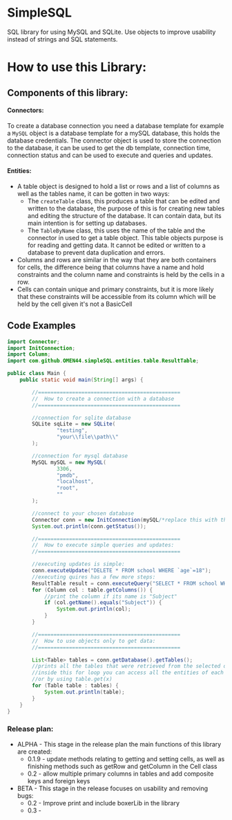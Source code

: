 # SimpleSQL
SQL library for using MySQL and SQLite. Use objects to improve usability instead of strings and SQL statements.
# How to use this Library:
## Components of this library:
#### Connectors:
To create a database connection you need a database template for example a `MySQL` object is a database 
template for a mySQL database, this holds the database credentials. The connector object is used to store the 
connection to the database, it can be used to get the db template, connection time, connection status and can be 
used to execute and queries and updates.<br>
#### Entities:
 - A table object is designed to hold a list or rows and a list of columns as well as the tables name, it can be gotten in 
   two ways: <br>
   - The `createTable` class, this produces a table that can be edited and written to the database, the purpose of this
     is for creating new tables and editing the structure of the database. It can contain data, but its main intention is for 
     setting up databases.<br>
   - The `TableByName` class, this uses the name of the table and the connector in used to get a table object. This table 
     objects purpose is for reading and getting data. It cannot be edited or written to a database to prevent data 
     duplication and errors.
 - Columns and rows are similar in the way that they are both containers for cells, the 
   difference being that columns have a name and hold constraints and the column name and constraints is held by the 
   cells in a row.
 - Cells can contain unique and primary constraints, but it is more likely that these constraints will be accessible from 
   its column which will be held by the cell given it's not a BasicCell

## Code Examples

```java
import Connector;
import InitConnection;
import Column;
import com.github.OMEN44.simpleSQL.entities.table.ResultTable;

public class Main {
    public static void main(String[] args) {

        //==============================================
        //  How to create a connection with a database      
        //==============================================

        //connection for sqlite database
        SQLite sqLite = new SQLite(
                "testing",
                "your\\file\\path\\"
        );

        //connection for mysql database
        MySQL mySQL = new MySQL(
                3306,
                "pmdb",
                "localhost",
                "root",
                ""
        );

        //connect to your chosen database
        Connector conn = new InitConnection(mySQL/*replace this with the db profile you want*/);
        System.out.println(conn.getStatus());

        //==============================================
        //  How to execute simple queries and updates:      
        //==============================================

        //executing updates is simple:
        conn.executeUpdate("DELETE * FROM school WHERE `age`=18");
        //executing quires has a few more steps:
        ResultTable result = conn.executeQuery("SELECT * FROM school WHERE name=?", "james");
        for (Column col : table.getColumns()) {
            //print the column if its name is "Subject"
            if (col.getName().equals("Subject")) {
                System.out.println(col);
            }
        }

        //==============================================
        //  How to use objects only to get data:      
        //==============================================

        List<Table> tables = conn.getDatabase().getTables();
        //prints all the tables that were retrieved from the selected db
        //inside this for loop you can access all the entities of each table 
        //or by using table.get(x)
        for (Table table : tables) {
            System.out.println(table);
        }
    }
}
```

### Release plan:
* ALPHA - This stage in the release plan the main functions of this library are created:
  * 0.1.9 - update methods relating to getting and setting cells, as well as finishing methods such as getRow and getColumn in the Cell class
  * 0.2 - allow multiple primary columns in tables and add composite keys and foreign keys
* BETA - This stage in the release focuses on usability and removing bugs:
  * 0.2 - Improve print and include boxerLib in the library
  * 0.3 - 